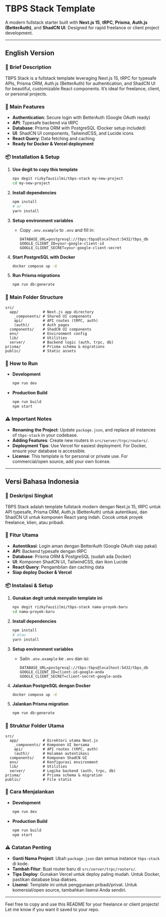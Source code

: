 # TBPS Stack Template

A modern fullstack starter built with **Next.js 15**, **tRPC**, **Prisma**, **Auth.js (BetterAuth)**, and **ShadCN UI**. Designed for rapid freelance or client project development.

---

## English Version

### 🚀 Brief Description

TBPS Stack is a fullstack template leveraging Next.js 15, tRPC for typesafe APIs, Prisma ORM, Auth.js (BetterAuth) for authentication, and ShadCN UI for beautiful, customizable React components. It’s ideal for freelance, client, or personal projects.

### 🧩 Main Features

- **Authentication**: Secure login with BetterAuth (Google OAuth ready)
- **API**: Typesafe backend via tRPC
- **Database**: Prisma ORM with PostgreSQL (Docker setup included)
- **UI**: ShadCN UI components, TailwindCSS, and Lucide icons
- **React Query**: Data fetching and caching
- **Ready for Docker & Vercel deployment**

### 📦 Installation & Setup

1. **Use degit to copy this template**

   ```bash
   npx degit rizkyfauziilmi/tbps-stack my-new-project
   cd my-new-project
   ```

2. **Install dependencies**

   ```bash
   npm install
   # or
   yarn install
   ```

3. **Setup environment variables**
   - Copy `.env.example` to `.env` and fill in:
     ```
     DATABASE_URL=postgresql://tbps:tbps@localhost:5432/tbps_db
     GOOGLE_CLIENT_ID=your-google-client-id
     GOOGLE_CLIENT_SECRET=your-google-client-secret
     ```

4. **Start PostgreSQL with Docker**

   ```bash
   docker compose up -d
   ```

5. **Run Prisma migrations**
   ```bash
   npm run db:generate
   ```

### 📁 Main Folder Structure

```
src/
  app/           # Next.js app directory
    _components/ # Shared UI components
    api/         # API routes (tRPC, auth)
    (auth)/      # Auth pages
  components/    # ShadCN UI components
  env/           # Environment config
  lib/           # Utilities
  server/        # Backend logic (auth, trpc, db)
prisma/          # Prisma schema & migrations
public/          # Static assets
```

### 🏃 How to Run

- **Development**
  ```bash
  npm run dev
  ```
- **Production Build**
  ```bash
  npm run build
  npm start
  ```

### ⚠️ Important Notes

- **Renaming the Project**: Update `package.json`, and replace all instances of `tbps-stack` in your codebase.
- **Adding Features**: Create new routers in `src/server/trpc/routers/`.
- **Deployment Tips**: Use Vercel for easiest deployment. For Docker, ensure your database is accessible.
- **License**: This template is for personal or private use. For commercial/open source, add your own license.

---

## Versi Bahasa Indonesia

### 🚀 Deskripsi Singkat

TBPS Stack adalah template fullstack modern dengan Next.js 15, tRPC untuk API typesafe, Prisma ORM, Auth.js (BetterAuth) untuk autentikasi, dan ShadCN UI untuk komponen React yang indah. Cocok untuk proyek freelance, klien, atau pribadi.

### 🧩 Fitur Utama

- **Autentikasi**: Login aman dengan BetterAuth (Google OAuth siap pakai)
- **API**: Backend typesafe dengan tRPC
- **Database**: Prisma ORM & PostgreSQL (sudah ada Docker)
- **UI**: Komponen ShadCN UI, TailwindCSS, dan ikon Lucide
- **React Query**: Pengambilan dan caching data
- **Siap deploy Docker & Vercel**

### 📦 Instalasi & Setup

1. **Gunakan degit untuk menyalin template ini**

   ```bash
   npx degit rizkyfauziilmi/tbps-stack nama-proyek-baru
   cd nama-proyek-baru
   ```

2. **Install dependencies**

   ```bash
   npm install
   # atau
   yarn install
   ```

3. **Setup environment variables**
   - Salin `.env.example` ke `.env` dan isi:
     ```
     DATABASE_URL=postgresql://tbps:tbps@localhost:5432/tbps_db
     GOOGLE_CLIENT_ID=client-id-google-anda
     GOOGLE_CLIENT_SECRET=client-secret-google-anda
     ```

4. **Jalankan PostgreSQL dengan Docker**

   ```bash
   docker compose up -d
   ```

5. **Jalankan Prisma migration**
   ```bash
   npm run db:generate
   ```

### 📁 Struktur Folder Utama

```
src/
  app/           # Direktori utama Next.js
    _components/ # Komponen UI bersama
    api/         # API routes (tRPC, auth)
    (auth)/      # Halaman autentikasi
  components/    # Komponen ShadCN UI
  env/           # Konfigurasi environment
  lib/           # Utilities
  server/        # Logika backend (auth, trpc, db)
prisma/          # Prisma schema & migration
public/          # File statis
```

### 🏃 Cara Menjalankan

- **Development**
  ```bash
  npm run dev
  ```
- **Production Build**
  ```bash
  npm run build
  npm start
  ```

### ⚠️ Catatan Penting

- **Ganti Nama Project**: Ubah `package.json` dan semua instance `tbps-stack` di kode.
- **Tambah Fitur**: Buat router baru di `src/server/trpc/routers/`.
- **Tips Deploy**: Gunakan Vercel untuk deploy paling mudah. Untuk Docker, pastikan database bisa diakses.
- **Lisensi**: Template ini untuk penggunaan pribadi/privat. Untuk komersial/open source, tambahkan lisensi Anda sendiri.

---

Feel free to copy and use this README for your freelance or client projects! Let me know if you want it saved to your repo.
